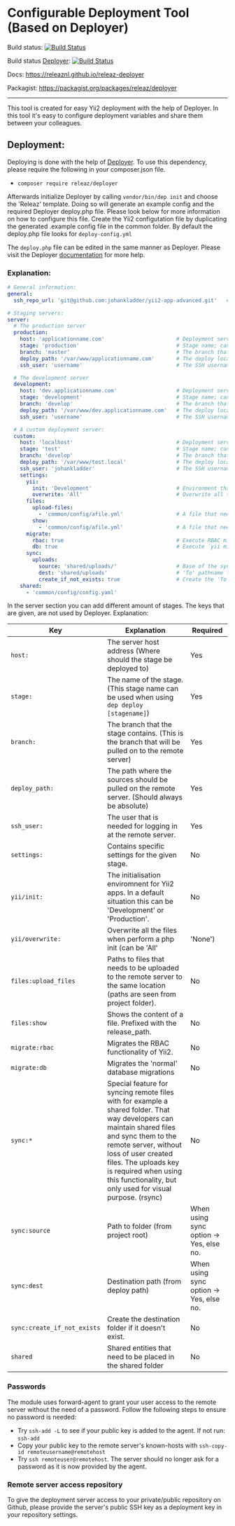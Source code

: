 Configurable Deployment Tool (Based on Deployer)
======================================

Build status: [![Build Status](https://travis-ci.org/johankladder/releaz-deployer.svg?branch=master)](https://travis-ci.org/johankladder/releaz-deployer)

Build status [Deployer](https://github.com/deployphp/deployer): [![Build Status](https://travis-ci.org/deployphp/deployer.svg?branch=master)](https://travis-ci.org/deployphp/deployer)

Docs: https://releaznl.github.io/releaz-deployer

Packagist: https://packagist.org/packages/releaz/deployer

--------------------------------------

This tool is created for easy Yii2 deployment with the help of Deployer. In this 
tool it's easy to configure deployment variables and share them between your colleagues. 

## Deployment:
Deploying is done with the help of [Deployer](https://github.com/deployphp/deployer). 
To use this dependency, please require the following in your composer.json file.
- `composer require releaz/deployer`

Afterwards initialize Deployer by calling `vendor/bin/dep init` and choose the 'Releaz' template. 
Doing so will generate an example config and the required Deployer deploy.php file. Please look below
for more information on how to configure this file. Create the Yii2 configutation file by duplicating the generated .example config file in the common folder. By default the deploy.php file looks for ``deploy-config.yml``

The `deploy.php` file can be edited in the same manner as Deployer. Please visit the Deployer [documentation](https://deployer.org/docs) for more help.

### Explanation:
```yaml
# General information:
general:
  ssh_repo_url: 'git@github.com:johankladder/yii2-app-advanced.git'   # The repository your project is stored

# Staging servers:
server:
  # The production server
  production:
    host: 'applicationname.com'                       # Deployment server hostname/ip
    stage: 'production'                               # Stage name; can be used by 'dep deploy-yii [stage]
    branch: 'master'                                  # The branch that should be used to deploy
    deploy_path: '/var/www/applicationname.com'       # The deploy location
    ssh_user: 'username'                              # The SSH username, that has access to the remote server

  # The development server
  development:
    host: 'dev.applicationname.com'                   # Deployment server hostname/ip
    stage: 'development'                              # Stage name; can be used by 'dep deploy-yii [stage]
    branch: 'develop'                                 # The branch that should be used to deploy
    deploy_path: '/var/www/dev.applicationname.com'   # The deploy location
    ssh_user: 'username'                              # The SSH username, that has access to the remote server

  # A custom deployment server:
  custom:
    host: 'localhost'                                 # Deployment server hostname/ip
    stage: 'test'                                     # Stage name; can be used by 'dep deploy-yii [stage]
    branch: 'develop'                                 # The branch that should be used to deploy
    deploy_path: '/var/www/test.local'                # The deploy location
    ssh_user: 'johankladder'                          # The SSH username, that has access to the remote server
    settings:
      yii:
        init: 'Development'                           # Environment that can be used. See `php init` for possibilities
        overwrite: 'All'                              # Overwrite all the generated files during init | Can also be None
      files:
        upload-files:
          - 'common/config/afile.yml'                 # A file that needs the be send to the remote server
        show:
          - 'common/config/afile.yml'                 # A file that needs to be outputted when deploying
      migrate:
        rbac: true                                    # Execute RBAC migrations
        db: true                                      # Execute `yii migrate`
      sync:
        uploads:
          source: 'shared/uploads/'                   # Base of the sync folder
          dest: 'shared/uploads'                      # 'To' pathname from base deployment path
          create_if_not_exists: true                  # Create the 'To' path if not exist
    shared:
      - 'common/config/config.yaml'


```

In the server section you can add different amount of stages. The keys that are given, are not used by Deployer. Explanation:

Key | Explanation | Required
--- | --- | ---
`host:` | The server host address (Where should the stage be deployed to) | Yes
`stage:` | The name of the stage. (This stage name can be used when using `dep deploy [stagename]`) | Yes
`branch:` | The branch that the stage contains. (This is the branch that will be pulled on to the remote server) | Yes
`deploy_path:` | The path where the sources should be pulled on the remote server. (Should always be absolute) | Yes
`ssh_user:` | The user that is needed for logging in at the remote server. | Yes
`settings:` | Contains specific settings for the given stage. | No
`yii/init:` | The initialisation enviromnent for Yii2 apps. In a default situation this can be 'Development' or 'Production'. | No
`yii/overwrite:` | Overwrite all the files when perform a php init (can be 'All' | 'None') | No (All are overwritten)
`files:upload_files` | Paths to files that needs to be uploaded to the remote server to the same location (paths are seen from project folder).  | No
`files:show` | Shows the content of a file. Prefixed with the release_path. | No
`migrate:rbac` | Migrates the RBAC functionality of Yii2. | No
`migrate:db` | Migrates the 'normal' database migrations | No
`sync:*` | Special feature for syncing remote files with for example a shared folder. That way developers can maintain shared files and sync them to the remote server, without loss of user created files. The uploads key is required when using this functionality, but only used for visual purpose. (rsync) | No
`sync:source` | Path to folder (from project root) | When using sync option -> Yes, else no.
`sync:dest` | Destination path (from deploy path) | When using sync option -> Yes, else no.
`sync:create_if_not_exists` | Create the destination folder if it doesn't exist. | No
`shared` | Shared entities that need to be placed in the shared folder | No |

### Passwords
The module uses forward-agent to grant your user access to the remote server without the need of a password. Follow the following steps to ensure no password is needed:
  - Try `ssh-add -L` to see if your public key is added to the agent. If not run: `ssh-add`
  - Copy your public key to the remote server's known-hosts with `ssh-copy-id remoteusername@remotehost`
  - Try `ssh remoteuser@remotehost`. The server should no longer ask for a password as it is now provided by the agent.
  
### Remote server access repository
To give the deployment server access to your private/public repository on Github, please 
provide the server's public SSH key as a deployment key in your repository settings.
  
